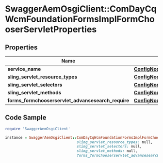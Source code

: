 # SwaggerAemOsgiClient::ComDayCqWcmFoundationFormsImplFormChooserServletProperties

## Properties

Name | Type | Description | Notes
------------ | ------------- | ------------- | -------------
**service_name** | [**ConfigNodePropertyString**](ConfigNodePropertyString.md) |  | [optional] 
**sling_servlet_resource_types** | [**ConfigNodePropertyString**](ConfigNodePropertyString.md) |  | [optional] 
**sling_servlet_selectors** | [**ConfigNodePropertyString**](ConfigNodePropertyString.md) |  | [optional] 
**sling_servlet_methods** | [**ConfigNodePropertyArray**](ConfigNodePropertyArray.md) |  | [optional] 
**forms_formchooserservlet_advansesearch_require** | [**ConfigNodePropertyBoolean**](ConfigNodePropertyBoolean.md) |  | [optional] 

## Code Sample

```ruby
require 'SwaggerAemOsgiClient'

instance = SwaggerAemOsgiClient::ComDayCqWcmFoundationFormsImplFormChooserServletProperties.new(service_name: null,
                                 sling_servlet_resource_types: null,
                                 sling_servlet_selectors: null,
                                 sling_servlet_methods: null,
                                 forms_formchooserservlet_advansesearch_require: null)
```


